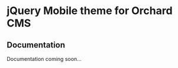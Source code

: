 jQuery Mobile theme for Orchard CMS
===================================

Documentation
-------------
Documentation coming soon...

